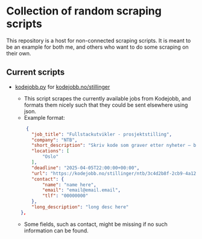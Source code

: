 # Collection of random scraping scripts

This repository is a host for non-connected scraping scripts. It is meant to be an example for both me, and others who want to do some scraping on their own.

## Current scripts

- [kodejobb.py](kodejobb.py) for [kodejobb.no/stillinger](https://kodejobb.no/stillinger)
  - This script scrapes the currently available jobs from Kodejobb, and formats them nicely such that they could be sent elsewhere using json.
  - Example format:

  ```json
      {
        "job_title": "Fullstackutvikler - prosjektstilling",
        "company": "NTB",
        "short_description": "Skriv kode som graver etter nyheter – bli med og bygge KI-applikasjoner for automatisert journalistikk",
        "locations": [
            "Oslo"
        ],
        "deadline": "2025-04-05T22:00:00+00:00",
        "url": "https://kodejobb.no/stillinger/ntb/3c4d2b8f-2cb9-4a12-8fc9-0aea031caadc",
        "contact": {
            "name": "name here",
            "email": "email@email.email",
            "tlf": "00000000"
        },
        "long_description": "long desc here"
    },
  ```

  - Some fields, such as contact, might be missing if no such information can be found.
